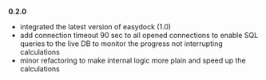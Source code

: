 **0.2.0**

- integrated the latest version of easydock (1.0)
- add connection timeout 90 sec to all opened connections to enable SQL queries to the live DB to monitor the progress not interrupting calculations
- minor refactoring to make internal logic more plain and speed up the calculations
